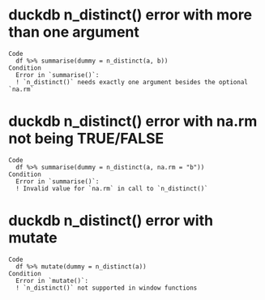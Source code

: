 # duckdb n_distinct() error with more than one argument

    Code
      df %>% summarise(dummy = n_distinct(a, b))
    Condition
      Error in `summarise()`:
      ! `n_distinct()` needs exactly one argument besides the optional `na.rm`

# duckdb n_distinct() error with na.rm not being TRUE/FALSE

    Code
      df %>% summarise(dummy = n_distinct(a, na.rm = "b"))
    Condition
      Error in `summarise()`:
      ! Invalid value for `na.rm` in call to `n_distinct()`

# duckdb n_distinct() error with mutate

    Code
      df %>% mutate(dummy = n_distinct(a))
    Condition
      Error in `mutate()`:
      ! `n_distinct()` not supported in window functions


